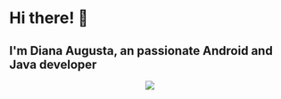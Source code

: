 ## <h1> Hi there! 👋 </h1>
<h2> I'm Diana Augusta, an passionate Android and Java developer </h2>
<div id="header" align="center">
  <img src="https://media4.giphy.com/media/v1.Y2lkPTc5MGI3NjExa3J5MDdvYWtpdWdyajhmdDBuMTlzZ3VwMG40OGM3Ynd5ZTlrbTdvZyZlcD12MV9pbnRlcm5hbF9naWZfYnlfaWQmY3Q9Zw/mEhPCIDM2bTrl0XKTG/giphy.webp">
</div>

<!--
**dianaaugusta/dianaaugusta** is a ✨ _special_ ✨ repository because its `README.md` (this file) appears on your GitHub profile.

Here are some ideas to get you started:

- 🔭 I’m currently working on ...
- 🌱 I’m currently learning ...
- 👯 I’m looking to collaborate on ...
- 🤔 I’m looking for help with ...
- 💬 Ask me about ...
- 📫 How to reach me: ...
- 😄 Pronouns: ...
- ⚡ Fun fact: ...
-->
